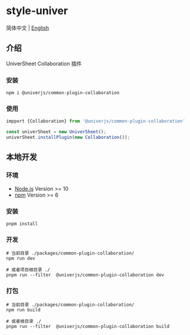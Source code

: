 # style-univer

简体中文 | [English](./README.md)

## 介绍

UniverSheet Collaboration 插件

### 安装

```shell
npm i @univerjs/common-plugin-collaboration
```

### 使用

```js
impport {Collaboration} from '@univerjs/common-plugin-collaboration'

const univerSheet = new UniverSheet();
univerSheet.installPlugin(new Collaboration());
```

## 本地开发

### 环境

-   [Node.js](https://nodejs.org/en/) Version >= 10
-   [npm](https://www.npmjs.com/) Version >= 6

### 安装

```
pnpm install
```

### 开发

```
# 当前目录 ./packages/common-plugin-collaboration/
npm run dev

# 或者项目根目录 ./
pnpm run --filter  @univerjs/common-plugin-collaboration dev
```

### 打包

```
# 当前目录 ./packages/common-plugin-collaboration/
npm run build

# 或者根目录 ./
pnpm run --filter  @univerjs/common-plugin-collaboration build
```
